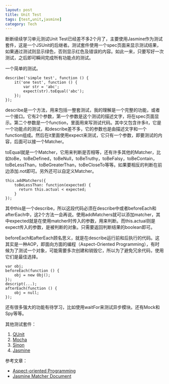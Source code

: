```yaml
---
layout: post
title: Unit Test
tags: [test,unit,jasmine]
category: Tech
---
```


断断续续学习单元测试Unit Test已经差不多2个月了，主要使用Jasmine作为测试套件，这是一个JSUnit的后继者。测试套件使用一个spec页面来显示测试结果，如果通过测试则显示绿色，否则显示红色及错误的内容。如此一来，只要写好一次测试，之后即可瞬间完成所有功能点的测试。

一个简单的测试。

    describe('simple test', function () {
        it('one test', function () {
            var str = 'abc';
            expect(str).toEqual('abc');
        });
    });

describe是一个方法，用来包括一整套测试，我的理解是一个完整的功能，或者一个接口。它有2个参数，第一个参数是这个测试的描述文字，将在spec页面显示。第二个参数是一个function，里面用来写测试代码。其中又包含许多it，它是一个功能点的测试，和describe差不多，它的参数也是由描述文字和一个function组成。然后在it里面使用expect来测试，它只有一个参数，即要测试的内容，后面可以接一个Matcher。

toEqual就是一个Matcher，它用来判断是否相等，还有许多其他的Matcher，比如toBe，toBeDefined，toBeNull，toBeTruthy，toBeFalsy，toBeContain，toBeLessThan，toBeGreaterThan，toBeCloseTo等等。如果要相反的判断在前边添加.not即可。另外还可以自定义Matcher。

    this.addMatchers({
        toBeLessThan: function(expected) {
          return this.actual < expected;
        }
    });

其中this是一个describe，所以这段代码必须在describe中或者beforeEach和afterEach中，这2个方法一会再说。使用addMatchers就可以添加matcher，其中expected就是在使用matcher时传入的参数，用来判断。而this.actual则是expect传入的参数，是被判断的对象。只需要返回判断结果的boolean即可。

beforeEach和afterEach顾名思义，就是在describe运行前和后执行的代码。这其实是一种AOP，即面向方面的编程（Aspect-Oriented Programming），有时候为了测试一个对象，可能需要多次创建和销毁它，所以为了避免冗余代码，使用它们是最佳选择。

    var obj;
    beforeEach(function () {
        obj = new Obj();
    });
    descript(...);
    afterEach(function () {
        obj = null;
    });

还有很多强大的功能有待学习，比如使用waitFor来测试异步模块。还有Mock和Spy等等。

其他测试套件：

1. [QUnit](http://qunitjs.com/)
2. [Mocha](http://visionmedia.github.io/mocha)
3. [Sinon](http://sinonjs.org/)
4. [Jasmine](http://pivotal.github.io/jasmine/)

参考文章：

* [Aspect-oriented Programming](http://en.wikipedia.org/wiki/Aspect-oriented_programming)
* [Jasmine Matcher Document](https://github.com/pivotal/jasmine/wiki/Matchers)
